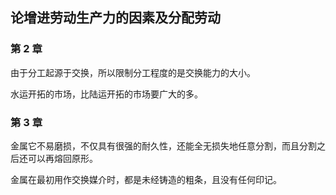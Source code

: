 ## 论增进劳动生产力的因素及分配劳动

### 第 2 章

由于分工起源于交换，所以限制分工程度的是交换能力的大小。

水运开拓的市场，比陆运开拓的市场要广大的多。

### 第 3 章

金属它不易磨损，不仅具有很强的耐久性，还能全无损失地任意分割，而且分割之后还可以再熔回原形。

金属在最初用作交换媒介时，都是未经铸造的粗条，且没有任何印记。
